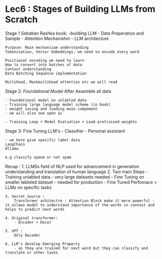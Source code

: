 # Lec6 : Stages of Building LLMs from Scratch

Stage 1 Sebatian Rashka book:
    -building LLM
        - Data Preperation and Sample
        - Attention Mechanishm 
        - LLM architecture

    Purpose: Main mechanisam understanding 
    Tokenisation, Vector Embeddings, we need to encode every word

    Positional encoding we need to learn
    How to convert into batches of data
    Context understanding
    Data Batching Sequence implementation

    Multihead, Maskmultihead attention etc we will read


Stage 2: Foundational Model After Assemble all data
    
    - Foundational model on unlabled data
    - Training large language model scheme (in book)
    - weight saving and loading main compoment
    - we will also see open ai

    - Training Loop + Model Evaluation + Load pretrained weights


Stage 3: Fine Tuning LLM's
    - Classifier
    - Personal assistant

    - we here give specific label data
    LangChain
    Ollama

    e.g classify spanm or not spam

Recap :
    1. LLM0s field of NLP used for advancement in generation understanding and translation of human language
    2. Two main Steps
        - Training unlabled data - very large datasets needed
        - Fine Tuning on smaller lableled dataset - needed for production
        - Fine Tuned Perfomace > LLMs on specific tasks

    3. Secret Source :
        Transformer achitectre : Attention Block make it more powerful - it allows model to understand importance of the words in context and helps to predict next words

    4. Original transformer:
        - Encoder + Decor
    
    5. GPT :
        Only Decoder

    6. LLM's develop Emerging Property
        - as they are trained for next word but they can classify and translate or other tasks

